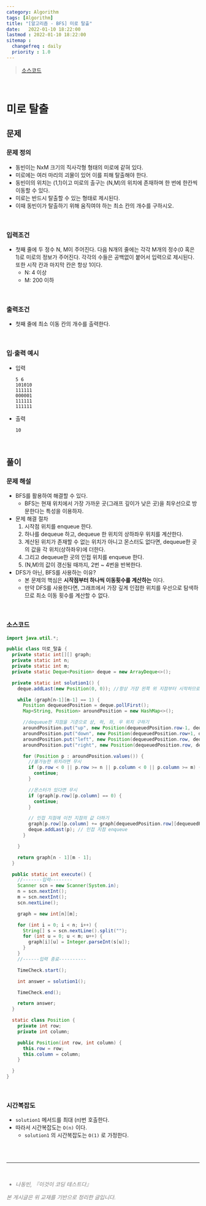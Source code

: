 ```yaml
---
category: Algorithm
tags: [Algorithm]
title: "[알고리즘 - BFS] 미로 탈출"
date:   2022-01-10 18:22:00 
lastmod : 2022-01-10 18:22:00
sitemap :
  changefreq : daily
  priority : 1.0
---
```


> [소스코드](https://github.com/TaegyunWoo/algorithm-study/blob/main/src/main/java/dfs_bfs/%EB%AF%B8%EB%A1%9C_%ED%83%88%EC%B6%9C.java)  

<br/>

# 미로 탈출

## 문제
### 문제 정의

- 동빈이는 NxM 크기의 직사각형 형태의 미로에 같혀 있다.
- 미로에는 여러 마리의 괴물이 있어 이를 피해 탈출해야 한다.
- 동빈이의 위치는 (1,1)이고 미로의 출구는 (N,M)의 위치에 존재하며 한 번에 한칸씩 이동할 수 있다.
- 미로는 반드시 탈출할 수 있는 형태로 제시된다.
- 이때 동빈이가 탈출하기 위해 움직여야 하는 최소 칸의 개수를 구하시오.

<br/>

### 입력조건
- 첫째 줄에 두 정수 N, M이 주어진다. 다음 N개의 줄에는 각각 M개의 정수(0 혹은 1)로 미로의 정보가 주어진다. 각각의 수들은 공백없이 붙어서 입력으로 제시된다. 또한 시작 칸과 마지막 칸은 항상 1이다.
  - N: 4 이상
  - M: 200 이하

<br/>

### 출력조건
- 첫째 줄에 최소 이동 칸의 개수를 출력한다.

<br/>

### 입·출력 예시
- 입력
  ```text
  5 6
  101010
  111111
  000001
  111111
  111111
  ```

- 출력
  ```text
  10
  ```

<br/>

## 풀이
### 문제 해설
- BFS를 활용하여 해결할 수 있다.
  - BFS는 현재 위치에서 가장 가까운 곳(그래프 깊이가 낮은 곳)을 최우선으로 방문한다는 특성을 이용하자.
- 문제 해결 절차
    1. 시작점 위치를 enqueue 한다.
    2. 하나를 dequeue 하고, dequeue 한 위치의 상하좌우 위치를 계산한다.
    3. 계산된 위치가 존재할 수 없는 위치가 아니고 몬스터도 없다면, dequeue한 곳의 값을 각 위치(상하좌우)에 더한다. 
    4. 그리고 dequeue한 곳의 인접 위치를 enqueue 한다.
    5. (N,M)의 값이 갱신될 때까지, 2번 ~ 4번을 반복한다.
- DFS가 아닌, BFS를 사용하는 이유?
    - 본 문제의 핵심은 **시작점부터 하나씩 이동횟수를 계산하는** 이다.
    - 만약 DFS를 사용한다면, 그래프에서 가장 깊게 인접한 위치를 우선으로 탐색하므로 최소 이동 횟수를 계산할 수 없다.

<br/>

### 소스코드
```java
import java.util.*;

public class 미로_탈출 {
  private static int[][] graph;
  private static int n;
  private static int m;
  private static Deque<Position> deque = new ArrayDeque<>();

  private static int solution1() {
    deque.addLast(new Position(0, 0)); //항상 가장 왼쪽 위 지점부터 시작하므로

    while (graph[n-1][m-1] == 1) {
      Position dequeuedPosition = deque.pollFirst();
      Map<String, Position> aroundPosition = new HashMap<>();

      //dequeue한 지점을 기준으로 상, 하, 좌, 우 위치 구하기
      aroundPosition.put("up", new Position(dequeuedPosition.row-1, dequeuedPosition.column));
      aroundPosition.put("down", new Position(dequeuedPosition.row+1, dequeuedPosition.column));
      aroundPosition.put("left", new Position(dequeuedPosition.row, dequeuedPosition.column-1));
      aroundPosition.put("right", new Position(dequeuedPosition.row, dequeuedPosition.column+1));

      for (Position p : aroundPosition.values()) {
        //불가능한 위치라면 무시
        if (p.row < 0 || p.row >= n || p.column < 0 || p.column >= m) {
          continue;
        }

        //몬스터가 있다면 무시
        if (graph[p.row][p.column] == 0) {
          continue;
        }

        // 인접 지점에 이전 지점의 값 더하기
        graph[p.row][p.column] += graph[dequeuedPosition.row][dequeuedPosition.column];
        deque.addLast(p); // 인접 지점 enqueue
      }

    }

    return graph[n - 1][m - 1];
  }

  public static int execute() {
    //-------입력--------
    Scanner scn = new Scanner(System.in);
    n = scn.nextInt();
    m = scn.nextInt();
    scn.nextLine();

    graph = new int[n][m];

    for (int i = 0; i < n; i++) {
      String[] s = scn.nextLine().split("");
      for (int u = 0; u < m; u++) {
        graph[i][u] = Integer.parseInt(s[u]);
      }
    }
    //------입력 종료----------

    TimeCheck.start();

    int answer = solution1();

    TimeCheck.end();

    return answer;
  }

  static class Position {
    private int row;
    private int column;

    public Position(int row, int column) {
      this.row = row;
      this.column = column;
    }

  }
}


```

<br/>

### 시간복잡도
- `solution1` 메서드를 최대 (n)번 호출한다.
- 따라서 시간복잡도는 `O(n)` 이다.
    - `solution1` 의 시간복잡도는 `O(1)` 로 가정한다.


<br><br>

---

<br>
<div style="font-style: italic;color: gray;">
  <ul>
    <li>나동빈, 『이것이 코딩 테스트다』</li>
  </ul>
  본 게시글은 위 교재를 기반으로 정리한 글입니다.
</div>